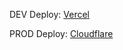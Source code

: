DEV Deploy: [Vercel](https://majosfera-front.vercel.app)

PROD Deploy: [Cloudflare](https://majosfera-front.pages.dev/)
